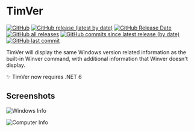 # TimVer

[![GitHub](https://img.shields.io/github/license/Timthreetwelve/TimVer?style=plastic)](https://github.com/Timthreetwelve/TimVer/blob/main/LICENSE)
[![GitHub release (latest by date)](https://img.shields.io/github/v/release/Timthreetwelve/TimVer?style=plastic)](https://github.com/Timthreetwelve/TimVer/releases/latest) 
[![GitHub Release Date](https://img.shields.io/github/release-date/timthreetwelve/timver?style=plastic&color=orange)](https://github.com/Timthreetwelve/TimVer/releases/latest) 
[![GitHub all releases](https://img.shields.io/github/downloads/Timthreetwelve/TimVer/total?style=plastic)](https://github.com/Timthreetwelve/TimVer/releases) 
[![GitHub commits since latest release (by date)](https://img.shields.io/github/commits-since/timthreetwelve/TimVer/latest?style=plastic)](https://github.com/Timthreetwelve/TimVer/commits/main)
[![GitHub last commit](https://img.shields.io/github/last-commit/timthreetwelve/TimVer?style=plastic)](https://github.com/Timthreetwelve/TimVer/commits/main)


TimVer will display the same Windows version related information as the built-in Winver command,
with additional information that Winver doesn't display.

✨ TimVer now requires .NET 6

## Screenshots

![Windows Info](https://github.com/Timthreetwelve/TimVer/blob/main/Images/Timver_W.png)

![Computer Info](https://github.com/Timthreetwelve/TimVer/blob/main/Images/Timver_C.png)
